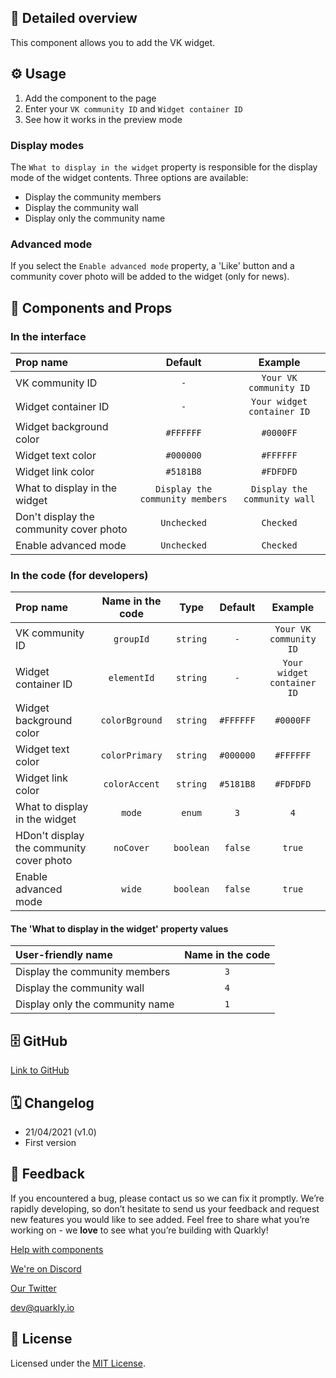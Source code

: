 ## 📖 Detailed overview

This component allows you to add the VK widget.

## ⚙️ Usage

1.  Add the component to the page
2.  Enter your `VK community ID` and `Widget container ID`
3.  See how it works in the preview mode

### Display modes

The `What to display in the widget` property is responsible for the display mode of the widget contents. Three options are available:

-   Display the community members
-   Display the community wall
-   Display only the community name

### Advanced mode

If you select the `Enable advanced mode` property, a 'Like' button and a community cover photo will be added to the widget (only for news).

## 🧩 Components and Props

### In the interface

| Prop name                               |             Default             |           Example            |
| :-------------------------------------- | :-----------------------------: | :--------------------------: |
| VK community ID                         |               `-`               |    `Your VK community ID`    |
| Widget container ID                     |               `-`               |  `Your widget container ID`  |
| Widget background color                 |            `#FFFFFF`            |          `#0000FF`           |
| Widget text color                       |            `#000000`            |          `#FFFFFF`           |
| Widget link color                       |            `#5181B8`            |          `#FDFDFD`           |
| What to display in the widget           | `Display the community members` | `Display the community wall` |
| Don't display the community cover photo |           `Unchecked`           |          `Checked`           |
| Enable advanced mode                    |           `Unchecked`           |          `Checked`           |

### In the code (for developers)

| Prop name                                | Name in the code |   Type    |  Default  |          Example           |
| :--------------------------------------- | :--------------: | :-------: | :-------: | :------------------------: |
| VK community ID                          |    `groupId`     | `string`  |    `-`    |   `Your VK community ID`   |
| Widget container ID                      |   `elementId`    | `string`  |    `-`    | `Your widget container ID` |
| Widget background color                  |  `colorBground`  | `string`  | `#FFFFFF` |         `#0000FF`          |
| Widget text color                        |  `colorPrimary`  | `string`  | `#000000` |         `#FFFFFF`          |
| Widget link color                        |  `colorAccent`   | `string`  | `#5181B8` |         `#FDFDFD`          |
| What to display in the widget            |      `mode`      |  `enum`   |    `3`    |            `4`             |
| НDon't display the community cover photo |    `noCover`     | `boolean` |  `false`  |           `true`           |
| Enable advanced mode                     |      `wide`      | `boolean` |  `false`  |           `true`           |

#### The 'What to display in the widget' property values

| User-friendly name              | Name in the code |
| :------------------------------ | :--------------: |
| Display the community members   |       `3`        |
| Display the community wall      |       `4`        |
| Display only the community name |       `1`        |

## 🗄 GitHub

[Link to GitHub](https://github.com/quarkly/community-kit/blob/master/src/VkPage.js)

## 🗓 Changelog

-   21/04/2021 (v1.0)
-   First version

## 📮 Feedback

If you encountered a bug, please contact us so we can fix it promptly. We’re rapidly developing, so don’t hesitate to send us your feedback and request new features you would like to see added. Feel free to share what you’re working on - we **love** to see what you’re building with Quarkly!

[Help with components](https://community.quarkly.io/c/requests/11)

[We're on Discord](https://discord.gg/SuF9vCMJGW)

[Our Twitter](https://twitter.com/quarklyapp)

[dev@quarkly.io](mailto:dev@quarkly.io)

## 📝 License

Licensed under the [MIT License](./LICENSE).

